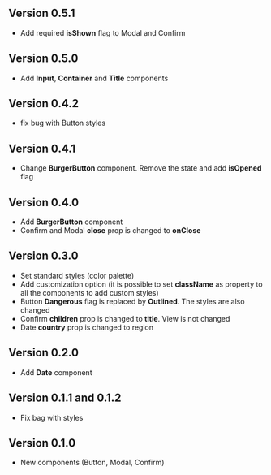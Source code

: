 ## Version 0.5.1

* Add required **isShown** flag to Modal and Confirm

## Version 0.5.0

* Add **Input**, **Container** and **Title** components

## Version 0.4.2

* fix bug with Button styles

## Version 0.4.1

* Change **BurgerButton** component. Remove the state and add **isOpened** flag

## Version 0.4.0

* Add **BurgerButton** component
* Confirm and Modal **close** prop is changed to **onClose**

## Version 0.3.0

* Set standard styles (color palette)
* Add customization option (it is possible to set **className** as property to all the components to add custom styles)
* Button **Dangerous** flag is replaced by **Outlined**. The styles are also changed
* Confirm **children** prop is changed to **title**. View is not changed
* Date **country** prop is changed to region

## Version 0.2.0

* Add **Date** component

## Version 0.1.1 and 0.1.2

* Fix bag with styles

## Version 0.1.0

* New components (Button, Modal, Confirm)